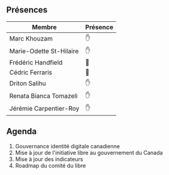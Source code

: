 ## Présences
<!---
Présent: &#x270B;
Absent: &#x1F464;
-->
Membre|Présence
-------|--------
Marc Khouzam | &#x270B;
Marie-Odette St-Hilaire | &#x270B;
Frédéric Handfield | &#x1F464;
Cédric Ferraris | &#x1F464;
Driton Salihu | &#x270B;
Renata Bianca Tomazeli | &#x270B;
Jérémie Carpentier-Roy | &#x270B;


## Agenda
1. Gouvernance identité digitale canadienne
1. Mise à jour de l'initiative libre au gouvernement du Canada
1. Mise à jour des indicateurs
1. Roadmap du comité du libre